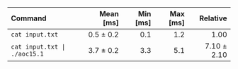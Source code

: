 | Command | Mean [ms] | Min [ms] | Max [ms] | Relative |
|:---|---:|---:|---:|---:|
| `cat input.txt` | 0.5 ± 0.2 | 0.1 | 1.2 | 1.00 |
| `cat input.txt \| ./aoc15.1` | 3.7 ± 0.2 | 3.3 | 5.1 | 7.10 ± 2.10 |
